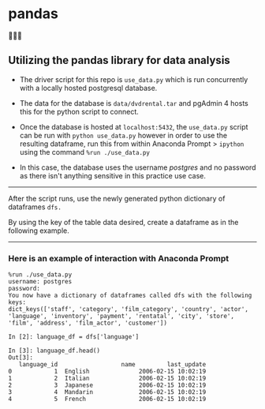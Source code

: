 # pandas  

🐼🐼🐼
## Utilizing the pandas library for data analysis

* The driver script for this repo is `use_data.py` which is run concurrently with a locally hosted postgresql database.

* The data for the database is `data/dvdrental.tar` and pgAdmin 4 hosts this for the python script to connect.

* Once the database is hosted at `localhost:5432`, the `use_data.py` script can be run with `python use_data.py` however in order to use the resulting dataframe, run this from within Anaconda Prompt > `ipython` using the command `%run ./use_data.py` 

* In this case, the database uses the username _postgres_ and no password as there isn't anything sensitive in this practice use case.

*** 

After the script runs, use the newly generated python dictionary of dataframes `dfs.` 

By using the key of the table data desired, create a dataframe as in the following example.

***

### Here is an example of interaction with Anaconda Prompt

~~~
%run ./use_data.py
username: postgres
password:
You now have a dictionary of dataframes called dfs with the following keys:
dict_keys(['staff', 'category', 'film_category', 'country', 'actor', 'language', 'inventory', 'payment', 'rentatal', 'city', 'store', 'film', 'address', 'film_actor', 'customer'])

In [2]: language_df = dfs['language']

In [3]: language_df.head()
Out[3]:
   language_id                  name         last_update
0            1  English              2006-02-15 10:02:19
1            2  Italian              2006-02-15 10:02:19
2            3  Japanese             2006-02-15 10:02:19
3            4  Mandarin             2006-02-15 10:02:19
4            5  French               2006-02-15 10:02:19
~~~
